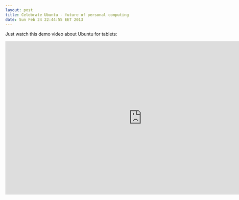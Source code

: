 ```yaml
---
layout: post
title: Celebrate Ubuntu - future of personal computing
date: Sun Feb 24 22:44:55 EET 2013
---
```


Just watch this demo video about Ubuntu for tablets:

<p style="text-align: center"><iframe width="854" height="480" src="http://www.youtube.com/embed/h384z7Ph0gU" frameborder="0" allowfullscreen></iframe></p>
